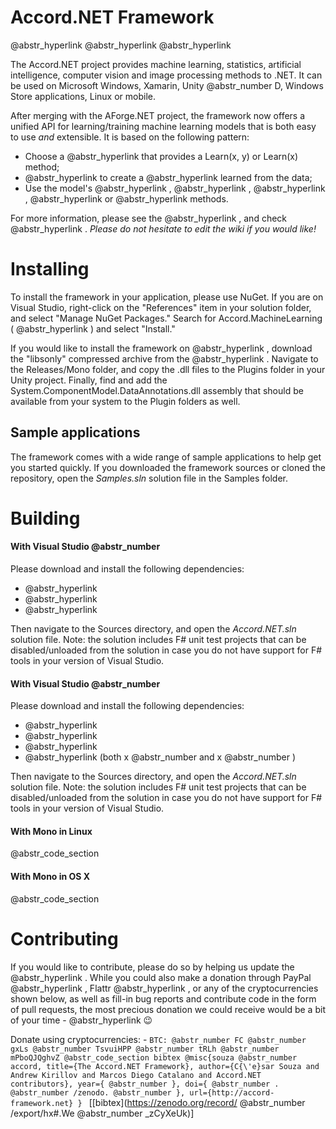 # Accord.NET Framework

@abstr_hyperlink @abstr_hyperlink @abstr_hyperlink 

The Accord.NET project provides machine learning, statistics, artificial intelligence, computer vision and image processing methods to .NET. It can be used on Microsoft Windows, Xamarin, Unity @abstr_number D, Windows Store applications, Linux or mobile.

After merging with the AForge.NET project, the framework now offers a unified API for learning/training machine learning models that is both easy to use _and_ extensible. It is based on the following pattern:

  * Choose a @abstr_hyperlink that provides a Learn(x, y) or Learn(x) method;
  * @abstr_hyperlink to create a @abstr_hyperlink learned from the data; 
  * Use the model's @abstr_hyperlink , @abstr_hyperlink , @abstr_hyperlink , @abstr_hyperlink or @abstr_hyperlink methods.



For more information, please see the @abstr_hyperlink , and check @abstr_hyperlink . _Please do not hesitate to edit the wiki if you would like!_

# Installing

To install the framework in your application, please use NuGet. If you are on Visual Studio, right-click on the "References" item in your solution folder, and select "Manage NuGet Packages." Search for Accord.MachineLearning ( @abstr_hyperlink ) and select "Install."

If you would like to install the framework on @abstr_hyperlink , download the "libsonly" compressed archive from the @abstr_hyperlink . Navigate to the Releases/Mono folder, and copy the .dll files to the Plugins folder in your Unity project. Finally, find and add the System.ComponentModel.DataAnnotations.dll assembly that should be available from your system to the Plugin folders as well.

## Sample applications

The framework comes with a wide range of sample applications to help get you started quickly. If you downloaded the framework sources or cloned the repository, open the _Samples.sln_ solution file in the Samples folder.

# Building

#### With Visual Studio @abstr_number

Please download and install the following dependencies:

  * @abstr_hyperlink 
  * @abstr_hyperlink 
  * @abstr_hyperlink 



Then navigate to the Sources directory, and open the _Accord.NET.sln_ solution file. Note: the solution includes F# unit test projects that can be disabled/unloaded from the solution in case you do not have support for F# tools in your version of Visual Studio.

#### With Visual Studio @abstr_number

Please download and install the following dependencies:

  * @abstr_hyperlink 
  * @abstr_hyperlink 
  * @abstr_hyperlink 
  * @abstr_hyperlink (both x @abstr_number and x @abstr_number )



Then navigate to the Sources directory, and open the _Accord.NET.sln_ solution file. Note: the solution includes F# unit test projects that can be disabled/unloaded from the solution in case you do not have support for F# tools in your version of Visual Studio.

#### With Mono in Linux

@abstr_code_section 

#### With Mono in OS X

@abstr_code_section 

# Contributing

If you would like to contribute, please do so by helping us update the @abstr_hyperlink . While you could also make a donation through PayPal @abstr_hyperlink , Flattr @abstr_hyperlink , or any of the cryptocurrencies shown below, as well as fill-in bug reports and contribute code in the form of pull requests, the most precious donation we could receive would be a bit of your time - @abstr_hyperlink :wink: 

Donate using cryptocurrencies: \- `BTC: @abstr_number FC @abstr_number gxLs @abstr_number TsvuiHPP @abstr_number tRLh @abstr_number mPboQJQghvZ @abstr_code_section bibtex @misc{souza @abstr_number accord, title={The Accord.NET Framework}, author={C{\'e}sar Souza and Andrew Kirillov and Marcos Diego Catalano and Accord.NET contributors}, year={ @abstr_number }, doi={ @abstr_number . @abstr_number /zenodo. @abstr_number }, url={http://accord-framework.net} } ` [[bibtex](https://zenodo.org/record/ @abstr_number /export/hx#.We @abstr_number _zCyXeUk)]
